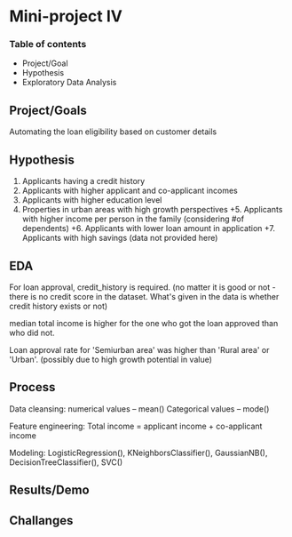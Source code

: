 # Mini-project IV

### Table of contents
  - Project/Goal
  - Hypothesis
  - Exploratory Data Analysis
  

## Project/Goals
Automating the loan eligibility based on customer details

## Hypothesis
1. Applicants having a credit history 
2. Applicants with higher applicant and co-applicant incomes
3. Applicants with higher education level
4. Properties in urban areas with high growth perspectives
+5. Applicants with higher income per person in the family (considering #of dependents)
+6. Applicants with lower loan amount in application
+7. Applicants with high savings (data not provided here)

## EDA 
For loan approval, credit_history is required. (no matter it is good or not - there is no credit score in the dataset. What's given in the data is whether credit history exists or not)

median total income is higher for the one who got the loan approved than who did not.

Loan approval rate for 'Semiurban area' was higher than 'Rural area' or 'Urban'. (possibly due to high growth potential in value)



## Process
Data cleansing: 
numerical values – mean()
Categorical values – mode()

Feature engineering: 
Total income = applicant income + co-applicant income

Modeling: 
LogisticRegression(), KNeighborsClassifier(), GaussianNB(), DecisionTreeClassifier(), SVC()


## Results/Demo

## Challanges 

